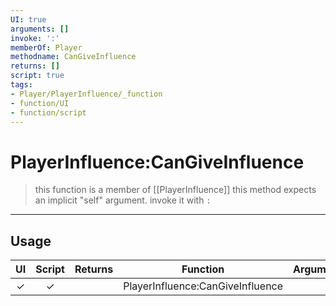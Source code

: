```yaml
---
UI: true
arguments: []
invoke: ':'
memberOf: Player
methodname: CanGiveInfluence
returns: []
script: true
tags:
- Player/PlayerInfluence/_function
- function/UI
- function/script
---
```

# PlayerInfluence:CanGiveInfluence
> this function is a member of [[PlayerInfluence]]
> this method expects an implicit "self" argument. invoke it with `:`
-----
## Usage
|  UI | Script | Returns | Function | Arguments |
|:---:|:------:|-------:|:--------:|:---------|
|✓|✓||PlayerInfluence:CanGiveInfluence||
